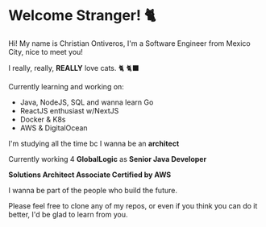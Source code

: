 # Welcome Stranger! 🐈
Hi! My name is Christian Ontiveros, I'm a Software Engineer from Mexico City, nice to meet you!

I really, really, **REALLY** love cats. 🐈 🐈‍⬛

Currently learning and working on:

- Java, NodeJS, SQL and wanna learn Go
- ReactJS enthusiast w/NextJS
- Docker & K8s
- AWS & DigitalOcean

I'm studying all the time bc I wanna be an **architect**

Currently working 4 **GlobalLogic** as **Senior Java Developer**

**Solutions Architect Associate Certified by AWS**

I wanna be part of the people who build the future.

Please feel free to clone any of my repos, or even if you think you can do it better, I'd be glad to learn from you.
